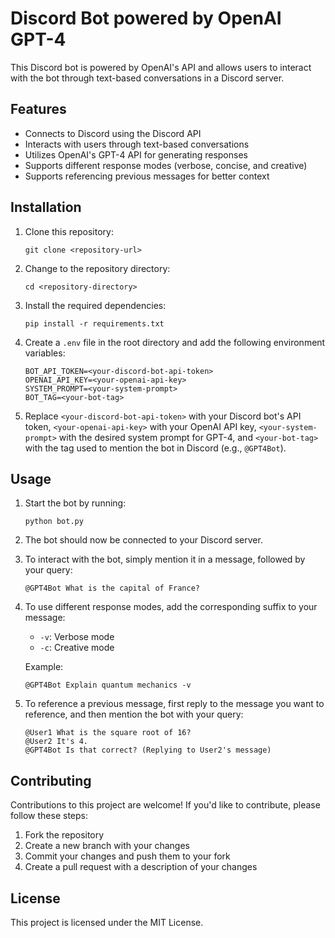 # Discord Bot powered by OpenAI GPT-4

This Discord bot is powered by OpenAI's API and allows users to interact with the bot through text-based conversations in a Discord server. 

## Features

- Connects to Discord using the Discord API
- Interacts with users through text-based conversations
- Utilizes OpenAI's GPT-4 API for generating responses
- Supports different response modes (verbose, concise, and creative)
- Supports referencing previous messages for better context

## Installation

1. Clone this repository:

    ```
    git clone <repository-url>
    ```

2. Change to the repository directory:

    ```
    cd <repository-directory>
    ```

3. Install the required dependencies:

    ```
    pip install -r requirements.txt
    ```

4. Create a `.env` file in the root directory and add the following environment variables:

    ```
    BOT_API_TOKEN=<your-discord-bot-api-token>
    OPENAI_API_KEY=<your-openai-api-key>
    SYSTEM_PROMPT=<your-system-prompt>
    BOT_TAG=<your-bot-tag>
    ```

5. Replace `<your-discord-bot-api-token>` with your Discord bot's API token, `<your-openai-api-key>` with your OpenAI API key, `<your-system-prompt>` with the desired system prompt for GPT-4, and `<your-bot-tag>` with the tag used to mention the bot in Discord (e.g., `@GPT4Bot`).

## Usage

1. Start the bot by running:

    ```
    python bot.py
    ```

2. The bot should now be connected to your Discord server.

3. To interact with the bot, simply mention it in a message, followed by your query:

    ```
    @GPT4Bot What is the capital of France?
    ```

4. To use different response modes, add the corresponding suffix to your message:

    - `-v`: Verbose mode
    - `-c`: Creative mode

    Example:

    ```
    @GPT4Bot Explain quantum mechanics -v
    ```

5. To reference a previous message, first reply to the message you want to reference, and then mention the bot with your query:

    ```
    @User1 What is the square root of 16?
    @User2 It's 4.
    @GPT4Bot Is that correct? (Replying to User2's message)
    ```

## Contributing

Contributions to this project are welcome! If you'd like to contribute, please follow these steps:

1. Fork the repository
2. Create a new branch with your changes
3. Commit your changes and push them to your fork
4. Create a pull request with a description of your changes

## License

This project is licensed under the MIT License. 
